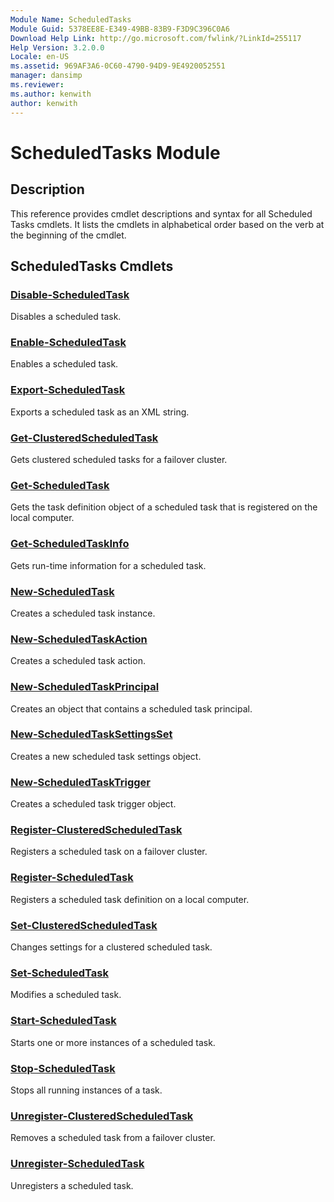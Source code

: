 ```yaml
---
Module Name: ScheduledTasks
Module Guid: 5378EE8E-E349-49BB-83B9-F3D9C396C0A6
Download Help Link: http://go.microsoft.com/fwlink/?LinkId=255117
Help Version: 3.2.0.0
Locale: en-US
ms.assetid: 969AF3A6-0C60-4790-94D9-9E4920052551
manager: dansimp
ms.reviewer:
ms.author: kenwith
author: kenwith
---
```


# ScheduledTasks Module
## Description
This reference provides cmdlet descriptions and syntax for all Scheduled Tasks cmdlets. It lists the cmdlets in alphabetical order based on the verb at the beginning of the cmdlet.

## ScheduledTasks Cmdlets
### [Disable-ScheduledTask](./Disable-ScheduledTask.md)
Disables a scheduled task.

### [Enable-ScheduledTask](./Enable-ScheduledTask.md)
Enables a scheduled task.

### [Export-ScheduledTask](./Export-ScheduledTask.md)
Exports a scheduled task as an XML string.

### [Get-ClusteredScheduledTask](./Get-ClusteredScheduledTask.md)
Gets clustered scheduled tasks for a failover cluster.

### [Get-ScheduledTask](./Get-ScheduledTask.md)
Gets the task definition object of a scheduled task that is registered on the local computer.

### [Get-ScheduledTaskInfo](./Get-ScheduledTaskInfo.md)
Gets run-time information for a scheduled task.

### [New-ScheduledTask](./New-ScheduledTask.md)
Creates a scheduled task instance.

### [New-ScheduledTaskAction](./New-ScheduledTaskAction.md)
Creates a scheduled task action.

### [New-ScheduledTaskPrincipal](./New-ScheduledTaskPrincipal.md)
Creates an object that contains a scheduled task principal.

### [New-ScheduledTaskSettingsSet](./New-ScheduledTaskSettingsSet.md)
Creates a new scheduled task settings object.

### [New-ScheduledTaskTrigger](./New-ScheduledTaskTrigger.md)
Creates a scheduled task trigger object.

### [Register-ClusteredScheduledTask](./Register-ClusteredScheduledTask.md)
Registers a scheduled task on a failover cluster.

### [Register-ScheduledTask](./Register-ScheduledTask.md)
Registers a scheduled task definition on a local computer.

### [Set-ClusteredScheduledTask](./Set-ClusteredScheduledTask.md)
Changes settings for a clustered scheduled task.

### [Set-ScheduledTask](./Set-ScheduledTask.md)
Modifies a scheduled task.

### [Start-ScheduledTask](./Start-ScheduledTask.md)
Starts one or more instances of a scheduled task.

### [Stop-ScheduledTask](./Stop-ScheduledTask.md)
Stops all running instances of a task.

### [Unregister-ClusteredScheduledTask](./Unregister-ClusteredScheduledTask.md)
Removes a scheduled task from a failover cluster.

### [Unregister-ScheduledTask](./Unregister-ScheduledTask.md)
Unregisters a scheduled task.

